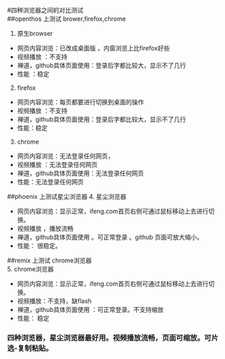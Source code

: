 #四种浏览器之间的对比测试  
##openthos 上测试 brower,firefox,chrome
1. 原生browser  
 - 网页内容浏览：已改成桌面版 ，内窗浏览上比firefox好些
 - 视频播放 ：不支持 
 - 禅道，github具体页面使用：登录后字都比较大，显示不了几行
 - 性能 ：稳定   

2. firefox   
  - 网页内容浏览：每页都要进行切换到桌面的操作
  - 视频播放 ：不支持
  - 禅道，github具体页面使用：登录后字都比较大，显示不了几行
  - 性能：稳定

3. chrome  
  - 网页内容浏览：无法登录任何网页，
  - 视频播放 ：无法登录任何网页
  - 禅道，github具体页面使用：无法登录任何网页
  - 性能：无法登录任何网页

##phoenix 上测试星尘浏览器
4. 星尘浏览器    
  - 网页内容浏览：显示正常，ifeng.com首页右侧可通过鼠标移动上去进行切换。
  - 视频播放 ，播放流畅
  - 禅道，github具体页面使用 。可正常登录 。github 页面可放大缩小。
  - 性能： 很稳定。
   
##remix 上测试 chrome浏览器  
5. chrome浏览器  
  - 网页内容浏览：显示正常，ifeng.com首页右侧可通过鼠标移动上去进行切换。
  - 视频播放：不支持，缺flash
  - 禅道，github具体页面使用 ：可正常登录。不支持缩放
  - 性能： 稳定


### 四种浏览器，星尘浏览器最好用。视频播放流畅，页面可缩放。可片选-复制粘贴。
